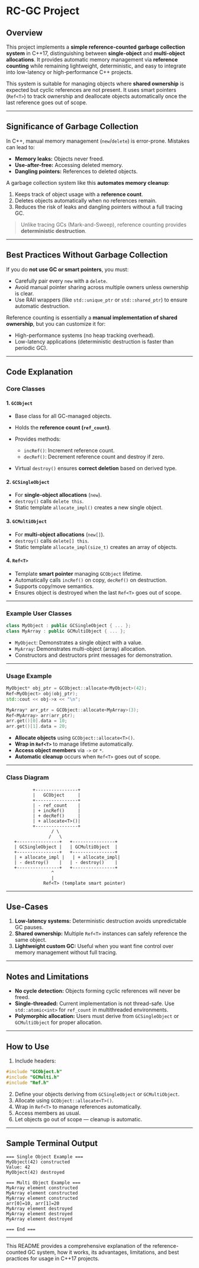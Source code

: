 # RC-GC Project

## Overview

This project implements a **simple reference-counted garbage collection system** in C++17, distinguishing between **single-object** and **multi-object allocations**. It provides automatic memory management via **reference counting** while remaining lightweight, deterministic, and easy to integrate into low-latency or high-performance C++ projects.

This system is suitable for managing objects where **shared ownership** is expected but cyclic references are not present. It uses smart pointers (`Ref<T>`) to track ownership and deallocate objects automatically once the last reference goes out of scope.

---

## Significance of Garbage Collection

In C++, manual memory management (`new`/`delete`) is error-prone. Mistakes can lead to:

* **Memory leaks:** Objects never freed.
* **Use-after-free:** Accessing deleted memory.
* **Dangling pointers:** References to deleted objects.

A garbage collection system like this **automates memory cleanup**:

1. Keeps track of object usage with a **reference count**.
2. Deletes objects automatically when no references remain.
3. Reduces the risk of leaks and dangling pointers without a full tracing GC.

> Unlike tracing GCs (Mark-and-Sweep), reference counting provides **deterministic destruction**.

---

## Best Practices Without Garbage Collection

If you do **not use GC or smart pointers**, you must:

* Carefully pair every `new` with a `delete`.
* Avoid manual pointer sharing across multiple owners unless ownership is clear.
* Use RAII wrappers (like `std::unique_ptr` or `std::shared_ptr`) to ensure automatic destruction.

Reference counting is essentially a **manual implementation of shared ownership**, but you can customize it for:

* High-performance systems (no heap tracking overhead).
* Low-latency applications (deterministic destruction is faster than periodic GC).

---

## Code Explanation

### Core Classes

#### 1. `GCObject`

* Base class for all GC-managed objects.
* Holds the **reference count (`ref_count`)**.
* Provides methods:

  * `incRef()`: Increment reference count.
  * `decRef()`: Decrement reference count and destroy if zero.
* Virtual `destroy()` ensures **correct deletion** based on derived type.

#### 2. `GCSingleObject`

* For **single-object allocations** (`new`).
* `destroy()` calls `delete this`.
* Static template `allocate_impl()` creates a new single object.

#### 3. `GCMultiObject`

* For **multi-object allocations** (`new[]`).
* `destroy()` calls `delete[] this`.
* Static template `allocate_impl(size_t)` creates an array of objects.

#### 4. `Ref<T>`

* Template **smart pointer** managing `GCObject` lifetime.
* Automatically calls `incRef()` on copy, `decRef()` on destruction.
* Supports copy/move semantics.
* Ensures object is destroyed when the last `Ref<T>` goes out of scope.

---

### Example User Classes

```cpp
class MyObject : public GCSingleObject { ... };
class MyArray : public GCMultiObject { ... };
```

* `MyObject`: Demonstrates a single object with a value.
* `MyArray`: Demonstrates multi-object (array) allocation.
* Constructors and destructors print messages for demonstration.

---

### Usage Example

```cpp
MyObject* obj_ptr = GCObject::allocate<MyObject>(42);
Ref<MyObject> obj(obj_ptr);
std::cout << obj->x << "\n";

MyArray* arr_ptr = GCObject::allocate<MyArray>(3);
Ref<MyArray> arr(arr_ptr);
arr.get()[0].data = 10;
arr.get()[1].data = 20;
```

* **Allocate objects** using `GCObject::allocate<T>()`.
* **Wrap in `Ref<T>`** to manage lifetime automatically.
* **Access object members** via `->` or `*`.
* **Automatic cleanup** occurs when `Ref<T>` goes out of scope.

---

### Class Diagram

```
          +----------------+
          |   GCObject     |
          +----------------+
          | - ref_count    |
          | + incRef()     |
          | + decRef()     |
          | + allocate<T>()|
          +----------------+
                 / \
                /   \
   +----------------+   +----------------+
   | GCSingleObject |   | GCMultiObject  |
   +----------------+   +----------------+
   | + allocate_impl |   | + allocate_impl|
   | - destroy()    |   | - destroy()    |
   +----------------+   +----------------+
                 ^
                 |
              Ref<T> (template smart pointer)
```

---

## Use-Cases

1. **Low-latency systems:** Deterministic destruction avoids unpredictable GC pauses.
2. **Shared ownership:** Multiple `Ref<T>` instances can safely reference the same object.
3. **Lightweight custom GC:** Useful when you want fine control over memory management without full tracing.

---

## Notes and Limitations

* **No cycle detection:** Objects forming cyclic references will never be freed.
* **Single-threaded:** Current implementation is not thread-safe. Use `std::atomic<int>` for `ref_count` in multithreaded environments.
* **Polymorphic allocation:** Users must derive from `GCSingleObject` or `GCMultiObject` for proper allocation.

---

## How to Use

1. Include headers:

```cpp
#include "GCObject.h"
#include "GCMulti.h"
#include "Ref.h"
```

2. Define your objects deriving from `GCSingleObject` or `GCMultiObject`.
3. Allocate using `GCObject::allocate<T>()`.
4. Wrap in `Ref<T>` to manage references automatically.
5. Access members as usual.
6. Let objects go out of scope — cleanup is automatic.

---

## Sample Terminal Output

```
=== Single Object Example ===
MyObject(42) constructed
Value: 42
MyObject(42) destroyed

=== Multi Object Example ===
MyArray element constructed
MyArray element constructed
MyArray element constructed
arr[0]=10, arr[1]=20
MyArray element destroyed
MyArray element destroyed
MyArray element destroyed

=== End ===
```

---

This README provides a comprehensive explanation of the reference-counted GC system, how it works, its advantages, limitations, and best practices for usage in C++17 projects.
